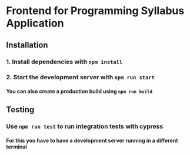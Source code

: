# Frontend for Programming Syllabus Application

## Installation

### 1. Install dependencies with `npm install`

### 2. Start the development server with `npm run start`

#### You can also create a production build using `npm run build`

## Testing

### Use `npm run test` to run integration tests with cypress

#### For this you have to have a development server running in a different terminal
